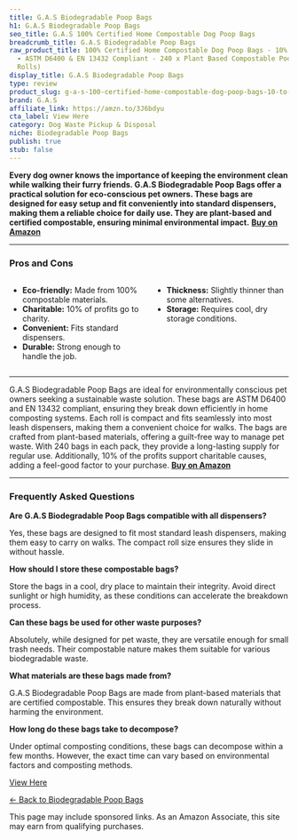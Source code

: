 ```yaml
---
title: G.A.S Biodegradable Poop Bags
h1: G.A.S Biodegradable Poop Bags
seo_title: G.A.S 100% Certified Home Compostable Dog Poop Bags
breadcrumb_title: G.A.S Biodegradable Poop Bags
raw_product_title: 100% Certified Home Compostable Dog Poop Bags - 10% to Charity
  - ASTM D6400 & EN 13432 Compliant - 240 x Plant Based Compostable Poop Bags (16
  Rolls)
display_title: G.A.S Biodegradable Poop Bags
type: review
product_slug: g-a-s-100-certified-home-compostable-dog-poop-bags-10-to-charity-astm-d-a8708a0e
brand: G.A.S
affiliate_link: https://amzn.to/3J6bdyu
cta_label: View Here
category: Dog Waste Pickup & Disposal
niche: Biodegradable Poop Bags
publish: true
stub: false
---
```


<div id="intro" class="full-width">
  <p><strong>Every dog owner knows the importance of keeping the environment clean while walking their furry friends. G.A.S Biodegradable Poop Bags offer a practical solution for eco-conscious pet owners. These bags are designed for easy setup and fit conveniently into standard dispensers, making them a reliable choice for daily use. They are plant-based and certified compostable, ensuring minimal environmental impact.</strong> <a href="https://amzn.to/3J6bdyu" rel="nofollow sponsored noopener" target="_blank"><strong>Buy on Amazon</strong></a></p>
</div>

<hr />
<h3 id="pros-cons">Pros and Cons</h3>
<div class="pc-grid" style="display:grid;grid-template-columns:1fr 1fr;gap:16px;">
  <ul>
    <li><strong>Eco-friendly:</strong> Made from 100% compostable materials.</li>
    <li><strong>Charitable:</strong> 10% of profits go to charity.</li>
    <li><strong>Convenient:</strong> Fits standard dispensers.</li>
    <li><strong>Durable:</strong> Strong enough to handle the job.</li>
  </ul>
  <ul>
    <li><strong>Thickness:</strong> Slightly thinner than some alternatives.</li>
    <li><strong>Storage:</strong> Requires cool, dry storage conditions.</li>
  </ul>
</div>
<hr />

<div class="full-width">
  <p>G.A.S Biodegradable Poop Bags are ideal for environmentally conscious pet owners seeking a sustainable waste solution. These bags are ASTM D6400 and EN 13432 compliant, ensuring they break down efficiently in home composting systems. Each roll is compact and fits seamlessly into most leash dispensers, making them a convenient choice for walks. The bags are crafted from plant-based materials, offering a guilt-free way to manage pet waste. With 240 bags in each pack, they provide a long-lasting supply for regular use. Additionally, 10% of the profits support charitable causes, adding a feel-good factor to your purchase. <a href="https://amzn.to/3J6bdyu" rel="nofollow sponsored noopener" target="_blank"><strong>Buy on Amazon</strong></a></p>
</div>

<hr />
<h3 id="faqs">Frequently Asked Questions</h3>

<p><strong>Are G.A.S Biodegradable Poop Bags compatible with all dispensers?</strong></p>
<p>Yes, these bags are designed to fit most standard leash dispensers, making them easy to carry on walks. The compact roll size ensures they slide in without hassle.</p>

<p><strong>How should I store these compostable bags?</strong></p>
<p>Store the bags in a cool, dry place to maintain their integrity. Avoid direct sunlight or high humidity, as these conditions can accelerate the breakdown process.</p>

<p><strong>Can these bags be used for other waste purposes?</strong></p>
<p>Absolutely, while designed for pet waste, they are versatile enough for small trash needs. Their compostable nature makes them suitable for various biodegradable waste.</p>

<p><strong>What materials are these bags made from?</strong></p>
<p>G.A.S Biodegradable Poop Bags are made from plant-based materials that are certified compostable. This ensures they break down naturally without harming the environment.</p>

<p><strong>How long do these bags take to decompose?</strong></p>
<p>Under optimal composting conditions, these bags can decompose within a few months. However, the exact time can vary based on environmental factors and composting methods.</p>
<p><a class="btn" href="https://amzn.to/3J6bdyu" target="_blank" rel="nofollow sponsored noopener">View Here</a></p>
<p><a href="/roundups/dog-waste-pickup-disposal/biodegradable-poop-bags/">← Back to Biodegradable Poop Bags</a></p>
<aside class="disclosure">This page may include sponsored links. As an Amazon Associate, this site may earn from qualifying purchases.</aside>
